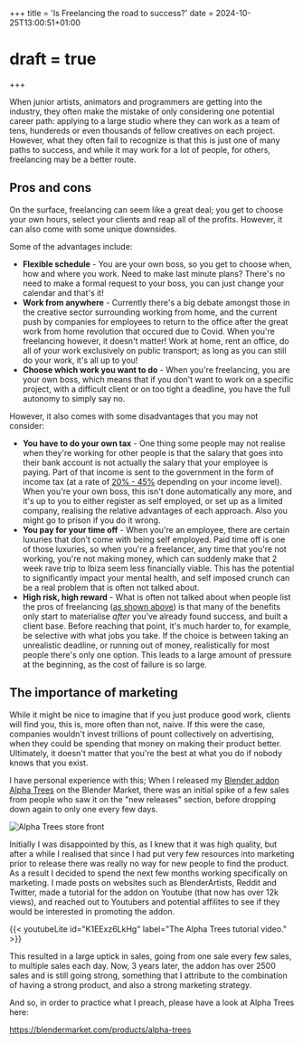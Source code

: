 +++
title = 'Is Freelancing the road to success?'
date = 2024-10-25T13:00:51+01:00
# draft = true
+++

When junior artists, animators and programmers are getting into the industry, they often make the mistake of only considering one potential career path: applying to a large studio where they can work as a team of tens, hundereds or even thousands of fellow creatives on each project. However, what they often fail to recognize is that this is just one of many paths to success, and while it may work for a lot of people, for others, freelancing may be a better route.

## Pros and cons

On the surface, freelancing can seem like a great deal; you get to choose your own hours, select your clients and reap all of the profits. However, it can also come with some unique downsides.

Some of the advantages include:

* **Flexible schedule** - You are your own boss, so you get to choose when, how and where you work. Need to make last minute plans? There's no need to make a formal request to your boss, you can just change your calendar and that's it!
* **Work from anywhere** - Currently there's a big debate amongst those in the creative sector surrounding working from home, and the current push by companies for employees to return to the office after the great work from home revolution that occured due to Covid. When you're freelancing however, it doesn't matter! Work at home, rent an office, do all of your work exclusively on public transport; as long as you can still do your work, it's all up to you!
* **Choose which work you want to do** - When you're freelancing, you are your own boss, which means that if you don't want to work on a specific project, with a difficult client or on too tight a deadline, you have the full autonomy to simply say no.

However, it also comes with some disadvantages that you may not consider:

* **You have to do your own tax** - One thing some people may not realise when they're working for other people is that the salary that goes into their bank account is not actually the salary that your employee is paying. Part of that income is sent to the government in the form of income tax (at a rate of [20% - 45%](https://www.gov.uk/income-tax-rates) depending on your income level). When you're your own boss, this isn't done automatically any more, and it's up to you to either register as self employed, or set up as a limited company, realising the relative advantages of each approach. Also you might go to prison if you do it wrong.
* **You pay for your time off** - When you're an employee, there are certain luxuries that don't come with being self employed. Paid time off is one of those luxuries, so when you're a freelancer, any time that you're not working, you're not making money, which can suddenly make that 2 week rave trip to Ibiza seem less financially viable. This has the potential to significantly impact your mental health, and self imposed crunch can be a real problem that is often not talked about.
* **High risk, high reward** - What is often not talked about when people list the pros of freelancing ([as shown above](#pros-and-cons)) is that many of the benefits only start to materialise *after* you've already found success, and built a client base. Before reaching that point, it's much harder to, for example, be selective with what jobs you take. If the choice is between taking an unrealistic deadline, or running out of money, realistically for most people there's only one option. This leads to a large amount of pressure at the beginning, as the cost of failure is so large.


## The importance of marketing

While it might be nice to imagine that if you just produce good work, clients will find you, this is, more often than not, naive. If this were the case, companies wouldn't invest trillions of pount collectively on advertising, when they could be spending that money on making their product better. Ultimately, it doesn't matter that you're the best at what you do if nobody knows that you exist.

I have personal experience with this; When I released my [Blender addon Alpha Trees](https://blendermarket.com/products/alpha-trees) on the Blender Market, there was an initial spike of a few sales from people who saw it on the "new releases" section, before dropping down again to only one every few days.

![Alpha Trees store front](alpha_trees.png)

Initially I was disappointed by this, as I knew that it was high quality, but after a while I realised that since I had put very few resources into marketing prior to release there was really no way for new people to find the product. As a result I decided to spend the next few months working specifically on marketing. I made posts on websites such as BlenderArtists, Reddit and Twitter, made a tutorial for the addon on Youtube (that now has over 12k views), and reached out to Youtubers and potential affilites to see if they would be interested in promoting the addon.

{{< youtubeLite id="K1EExz6LkHg" label="The Alpha Trees tutorial video." >}}

This resulted in a large uptick in sales, going from one sale every few sales, to multiple sales each day. Now, 3 years later, the addon has over 2500 sales and is still going strong, something that I attribute to the combination of having a strong product, and also a strong marketing strategy.

And so, in order to practice what I preach, please have a look at Alpha Trees here:

https://blendermarket.com/products/alpha-trees

